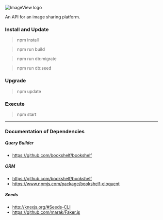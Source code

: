 ![ImageView logo](https://i.imgur.com/aOdIOVy.png)

An API for an image sharing platform.

### Install and Update

> npm install

> npm run build

> npm run db:migrate

> npm run db:seed

### Upgrade

> npm update

### Execute

> npm start

---

### Documentation of Dependencies

##### Query Builder

- https://github.com/bookshelf/bookshelf

##### ORM

- https://github.com/bookshelf/bookshelf
- https://www.npmjs.com/package/bookshelf-eloquent

##### Seeds

- http://knexjs.org/#Seeds-CLI
- https://github.com/marak/Faker.js